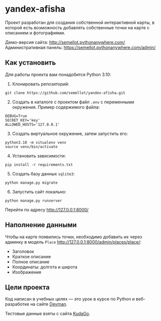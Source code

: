 # yandex-afisha
 
Проект разработан для создания собственной интерактивной карты, в которой есть возможность добавлять собственные точки на карте с описанием и фотографиями.

Демо-версия сайта: http://semellot.pythonanywhere.com/
Административная панель: https://semellot.pythonanywhere.com/admin/

## Как установить

Для работы проекта вам понадобится Python 3.10:

1. Клонировать репозиторий:

  ```shell
  git clone https://github.com/semellot/yandex-afisha.git
  ```

2. Создать в каталоге с проектом файл `.env` с переменными окружения. Пример содержимого файла:

  ```
  DEBUG=True
  SECRET_KEY='key'
  ALLOWED_HOSTS='127.0.0.1'
  ```

3. Создать виртуальное окружение, затем запустить его:

  ```shell
  python3.10 -m vitualenv venv
  source venv/bin/activate
  ```

4. Установить зависимости:

  ```shell
  pip install -r requirements.txt
  ```

5. Создать базу данных `sqlite3`:

  ```shell
  python manage.py migrate
  ```

6. Запустить сайт локально:

  ```shell
  python manage.py runserver
  ```
  
  Перейти по адресу http://127.0.0.1:8000/
  
## Наполнение данными

Чтобы на карте появились точки, необходимо добавить их через админку в модель `Place` http://127.0.0.1:8000/admin/places/place/:
- Заголовок
- Краткое описание
- Полное описание
- Координаты: долгота и широта
- Изображения

## Цели проекта

Код написан в учебных целях — это урок в курсе по Python и веб-разработке на сайте [Devman](https://dvmn.org).

Тестовые данные взяты с сайта [KudaGo](https://kudago.com).
